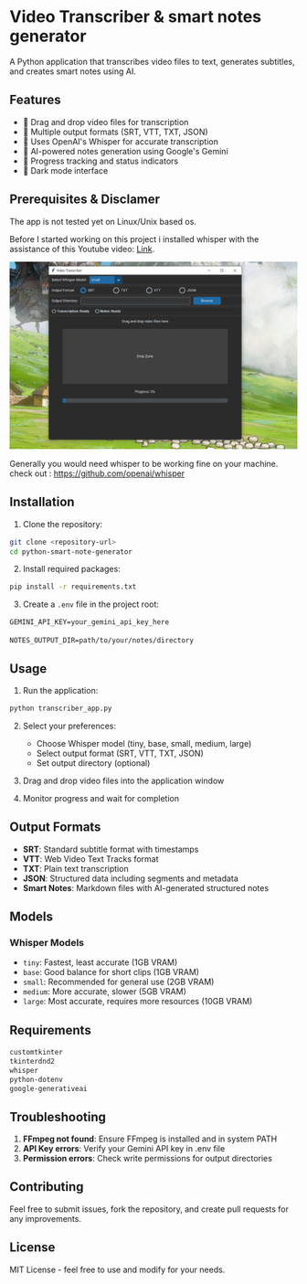 # Video Transcriber & smart notes generator

A Python application that transcribes video files to text, generates subtitles, and creates smart notes using AI.

## Features

- 🎥 Drag and drop video files for transcription
- 📝 Multiple output formats (SRT, VTT, TXT, JSON)
- 🤖 Uses OpenAI's Whisper for accurate transcription
- 🧠 AI-powered notes generation using Google's Gemini
- 🎯 Progress tracking and status indicators
- 🎨 Dark mode interface

## Prerequisites & Disclamer

The app is not tested yet on Linux/Unix based os.

Before I started working on this project i installed whisper with the assistance of this Youtube video:
[Link](https://www.youtube.com/watch?v=ABFqbY_rmEk).

<p align="center">
  <img src="assets/img.png" alt="App Screenshot" width="600">
</p>

Generally you would need whisper to be working fine on your machine.
check out : https://github.com/openai/whisper

## Installation

1. Clone the repository:
```bash
git clone <repository-url>
cd python-smart-note-generator
```

2. Install required packages:
```bash
pip install -r requirements.txt
```

3. Create a `.env` file in the project root:
```env
GEMINI_API_KEY=your_gemini_api_key_here

NOTES_OUTPUT_DIR=path/to/your/notes/directory
```

## Usage

1. Run the application:
```bash
python transcriber_app.py
```

2. Select your preferences:
   - Choose Whisper model (tiny, base, small, medium, large)
   - Select output format (SRT, VTT, TXT, JSON)
   - Set output directory (optional)

3. Drag and drop video files into the application window

4. Monitor progress and wait for completion

## Output Formats

- **SRT**: Standard subtitle format with timestamps
- **VTT**: Web Video Text Tracks format
- **TXT**: Plain text transcription
- **JSON**: Structured data including segments and metadata
- **Smart Notes**: Markdown files with AI-generated structured notes

## Models

### Whisper Models
- `tiny`: Fastest, least accurate (1GB VRAM)
- `base`: Good balance for short clips (1GB VRAM)
- `small`: Recommended for general use (2GB VRAM)
- `medium`: More accurate, slower (5GB VRAM)
- `large`: Most accurate, requires more resources (10GB VRAM)

## Requirements

```
customtkinter
tkinterdnd2
whisper
python-dotenv
google-generativeai
```

## Troubleshooting

1. **FFmpeg not found**: Ensure FFmpeg is installed and in system PATH
2. **API Key errors**: Verify your Gemini API key in .env file
3. **Permission errors**: Check write permissions for output directories

## Contributing

Feel free to submit issues, fork the repository, and create pull requests for any improvements.

## License

MIT License - feel free to use and modify for your needs.

